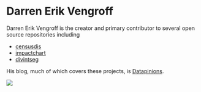 # Darren Erik Vengroff

Darren Erik Vengroff is the creator and primary contributor to several open source repositories including

- [censusdis](https://github.com/censusdis/censusdis)
- [impactchart](https://github.com/vengroff/impactchart)
- [divintseg](https://github.com/censusdis/divintseg)

His blog, much of which covers these projects, is [Datapinions](https://www.datapinions.com).

<img src="https://github-readme-stats.vercel.app/api?username=vengroff&hide=stars&show=prs_merged,prs_merged_percentage&show_icons=true&hide_rank=true" />

<!--
**vengroff/vengroff** is a ✨ _special_ ✨ repository because its `README.md` (this file) appears on your GitHub profile.

Here are some ideas to get you started:

- 🔭 I’m currently working on ...
- 🌱 I’m currently learning ...
- 👯 I’m looking to collaborate on ...
- 🤔 I’m looking for help with ...
- 💬 Ask me about ...
- 📫 How to reach me: ...
- 😄 Pronouns: ...
- ⚡ Fun fact: ...
-->
